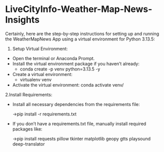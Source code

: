 # LiveCityInfo-Weather-Map-News-Insights
Certainly, here are the step-by-step instructions for setting up and running the WeatherMapNews App using a virtual environment for Python 3.13.5:

1. Setup Virtual Environment:
* Open the terminal or Anaconda Prompt.
* Install the virtual environment package if you haven’t already:
     - conda create -p venv python=3.13.5 -y
* Create a virtual environment:
     - virtualenv venv
* Activate the virtual environment: conda activate venv/

2.Install Requirements:

* Install all necessary dependencies from the requirements file:
 
    ->pip install -r requirements.txt
* If you don’t have a requirements.txt file, manually install required packages like:
  
    ->pip install requests pillow tkinter matplotlib geopy gtts playsound deep-translator
